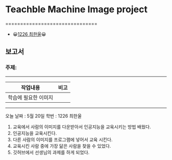 # Teachble Machine Image project
===============================
+ 😀[1226 최한울](https://github.com/hanul24/tm/edit/main/README.md)😀
## 보고서
### 주제: 
------------------
|작업내용|비고|
|--|--|
|학습에 필요한 이미지|








---
오늘 날짜 : 5월 20일
학번 : 1226 최한울
1.  교육에서 사람의 이미지를 다운받아서 인공지능을 교육시키는 방법 배웠다.
2.  인공지능을 교육시킨다.
3.  다른 사람의 이미지를 프로그램에 넣어서 교육 시킨다.
4.  교육시킨 사람 중에 가장 닮은 사람을 찾을 수 있었다.
5.  깃허브에서 선생님의 과제를 하게 되었다.
